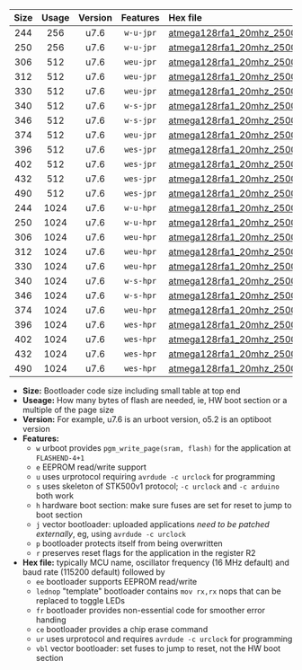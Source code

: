 |Size|Usage|Version|Features|Hex file|
|:-:|:-:|:-:|:-:|:--|
|244|256|u7.6|`w-u-jpr`|[atmega128rfa1_20mhz_250000bps_ur_vbl.hex](https://raw.githubusercontent.com/stefanrueger/urboot/main//atmega128rfa1_20mhz_250000bps_ur_vbl.hex)|
|250|256|u7.6|`w-u-jpr`|[atmega128rfa1_20mhz_250000bps_lednop_ur_vbl.hex](https://raw.githubusercontent.com/stefanrueger/urboot/main//atmega128rfa1_20mhz_250000bps_lednop_ur_vbl.hex)|
|306|512|u7.6|`weu-jpr`|[atmega128rfa1_20mhz_250000bps_ee_ur_vbl.hex](https://raw.githubusercontent.com/stefanrueger/urboot/main//atmega128rfa1_20mhz_250000bps_ee_ur_vbl.hex)|
|312|512|u7.6|`weu-jpr`|[atmega128rfa1_20mhz_250000bps_ee_lednop_ur_vbl.hex](https://raw.githubusercontent.com/stefanrueger/urboot/main//atmega128rfa1_20mhz_250000bps_ee_lednop_ur_vbl.hex)|
|330|512|u7.6|`weu-jpr`|[atmega128rfa1_20mhz_250000bps_ee_lednop_fr_ur_vbl.hex](https://raw.githubusercontent.com/stefanrueger/urboot/main//atmega128rfa1_20mhz_250000bps_ee_lednop_fr_ur_vbl.hex)|
|340|512|u7.6|`w-s-jpr`|[atmega128rfa1_20mhz_250000bps_vbl.hex](https://raw.githubusercontent.com/stefanrueger/urboot/main//atmega128rfa1_20mhz_250000bps_vbl.hex)|
|346|512|u7.6|`w-s-jpr`|[atmega128rfa1_20mhz_250000bps_lednop_vbl.hex](https://raw.githubusercontent.com/stefanrueger/urboot/main//atmega128rfa1_20mhz_250000bps_lednop_vbl.hex)|
|374|512|u7.6|`weu-jpr`|[atmega128rfa1_20mhz_250000bps_ee_lednop_fr_ce_ur_vbl.hex](https://raw.githubusercontent.com/stefanrueger/urboot/main//atmega128rfa1_20mhz_250000bps_ee_lednop_fr_ce_ur_vbl.hex)|
|396|512|u7.6|`wes-jpr`|[atmega128rfa1_20mhz_250000bps_ee_vbl.hex](https://raw.githubusercontent.com/stefanrueger/urboot/main//atmega128rfa1_20mhz_250000bps_ee_vbl.hex)|
|402|512|u7.6|`wes-jpr`|[atmega128rfa1_20mhz_250000bps_ee_lednop_vbl.hex](https://raw.githubusercontent.com/stefanrueger/urboot/main//atmega128rfa1_20mhz_250000bps_ee_lednop_vbl.hex)|
|432|512|u7.6|`wes-jpr`|[atmega128rfa1_20mhz_250000bps_ee_lednop_fr_vbl.hex](https://raw.githubusercontent.com/stefanrueger/urboot/main//atmega128rfa1_20mhz_250000bps_ee_lednop_fr_vbl.hex)|
|490|512|u7.6|`wes-jpr`|[atmega128rfa1_20mhz_250000bps_ee_lednop_fr_ce_vbl.hex](https://raw.githubusercontent.com/stefanrueger/urboot/main//atmega128rfa1_20mhz_250000bps_ee_lednop_fr_ce_vbl.hex)|
|244|1024|u7.6|`w-u-hpr`|[atmega128rfa1_20mhz_250000bps_ur.hex](https://raw.githubusercontent.com/stefanrueger/urboot/main//atmega128rfa1_20mhz_250000bps_ur.hex)|
|250|1024|u7.6|`w-u-hpr`|[atmega128rfa1_20mhz_250000bps_lednop_ur.hex](https://raw.githubusercontent.com/stefanrueger/urboot/main//atmega128rfa1_20mhz_250000bps_lednop_ur.hex)|
|306|1024|u7.6|`weu-hpr`|[atmega128rfa1_20mhz_250000bps_ee_ur.hex](https://raw.githubusercontent.com/stefanrueger/urboot/main//atmega128rfa1_20mhz_250000bps_ee_ur.hex)|
|312|1024|u7.6|`weu-hpr`|[atmega128rfa1_20mhz_250000bps_ee_lednop_ur.hex](https://raw.githubusercontent.com/stefanrueger/urboot/main//atmega128rfa1_20mhz_250000bps_ee_lednop_ur.hex)|
|330|1024|u7.6|`weu-hpr`|[atmega128rfa1_20mhz_250000bps_ee_lednop_fr_ur.hex](https://raw.githubusercontent.com/stefanrueger/urboot/main//atmega128rfa1_20mhz_250000bps_ee_lednop_fr_ur.hex)|
|340|1024|u7.6|`w-s-hpr`|[atmega128rfa1_20mhz_250000bps.hex](https://raw.githubusercontent.com/stefanrueger/urboot/main//atmega128rfa1_20mhz_250000bps.hex)|
|346|1024|u7.6|`w-s-hpr`|[atmega128rfa1_20mhz_250000bps_lednop.hex](https://raw.githubusercontent.com/stefanrueger/urboot/main//atmega128rfa1_20mhz_250000bps_lednop.hex)|
|374|1024|u7.6|`weu-hpr`|[atmega128rfa1_20mhz_250000bps_ee_lednop_fr_ce_ur.hex](https://raw.githubusercontent.com/stefanrueger/urboot/main//atmega128rfa1_20mhz_250000bps_ee_lednop_fr_ce_ur.hex)|
|396|1024|u7.6|`wes-hpr`|[atmega128rfa1_20mhz_250000bps_ee.hex](https://raw.githubusercontent.com/stefanrueger/urboot/main//atmega128rfa1_20mhz_250000bps_ee.hex)|
|402|1024|u7.6|`wes-hpr`|[atmega128rfa1_20mhz_250000bps_ee_lednop.hex](https://raw.githubusercontent.com/stefanrueger/urboot/main//atmega128rfa1_20mhz_250000bps_ee_lednop.hex)|
|432|1024|u7.6|`wes-hpr`|[atmega128rfa1_20mhz_250000bps_ee_lednop_fr.hex](https://raw.githubusercontent.com/stefanrueger/urboot/main//atmega128rfa1_20mhz_250000bps_ee_lednop_fr.hex)|
|490|1024|u7.6|`wes-hpr`|[atmega128rfa1_20mhz_250000bps_ee_lednop_fr_ce.hex](https://raw.githubusercontent.com/stefanrueger/urboot/main//atmega128rfa1_20mhz_250000bps_ee_lednop_fr_ce.hex)|

- **Size:** Bootloader code size including small table at top end
- **Useage:** How many bytes of flash are needed, ie, HW boot section or a multiple of the page size
- **Version:** For example, u7.6 is an urboot version, o5.2 is an optiboot version
- **Features:**
  + `w` urboot provides `pgm_write_page(sram, flash)` for the application at `FLASHEND-4+1`
  + `e` EEPROM read/write support
  + `u` uses urprotocol requiring `avrdude -c urclock` for programming
  + `s` uses skeleton of STK500v1 protocol; `-c urclock` and `-c arduino` both work
  + `h` hardware boot section: make sure fuses are set for reset to jump to boot section
  + `j` vector bootloader: uploaded applications *need to be patched externally*, eg, using `avrdude -c urclock`
  + `p` bootloader protects itself from being overwritten
  + `r` preserves reset flags for the application in the register R2
- **Hex file:** typically MCU name, oscillator frequency (16 MHz default) and baud rate (115200 default) followed by
  + `ee` bootloader supports EEPROM read/write
  + `lednop` "template" bootloader contains `mov rx,rx` nops that can be replaced to toggle LEDs
  + `fr` bootloader provides non-essential code for smoother error handing
  + `ce` bootloader provides a chip erase command
  + `ur` uses urprotocol and requires `avrdude -c urclock` for programming
  + `vbl` vector bootloader: set fuses to jump to reset, not the HW boot section
